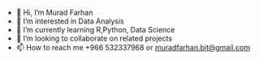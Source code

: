 - 👋 Hi, I’m Murad Farhan
- 👀 I’m interested in Data Analysis 
- 🌱 I’m currently learning R,Python, Data Science 
- 💞️ I’m looking to collaborate on related projects 
- 📫 How to reach me +966 532337968 or muradfarhan.bit@gmail.com

<!---
DA-MURAD/DA-MURAD is a ✨ special ✨ repository because its `README.md` (this file) appears on your GitHub profile.
You can click the Preview link to take a look at your changes.
--->
